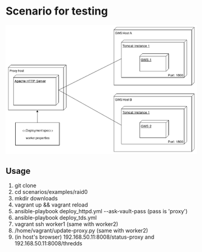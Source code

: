 # Scenario for testing

![Deployment diagram](doc/raid0.png)

## Usage

1. git clone
2. cd scenarios/examples/raid0
3. mkdir downloads
4. vagrant up && vagrant reload
5. ansible-playbook deploy_httpd.yml --ask-vault-pass (pass is 'proxy')
6. ansible-playbook deploy_tds.yml
7. vagrant ssh worker1 (same with worker2)
8. /home/vagrant/update-proxy.py (same with worker2)
9. (in host's browser) 192.168.50.11:8008/status-proxy and 192.168.50.11:8008/thredds
